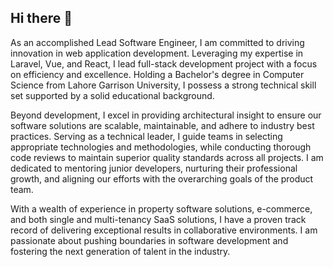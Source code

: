 ## Hi there 👋

<!--
**devbinyameen/devbinyameen** is a ✨ _special_ ✨ repository because its `README.md` (this file) appears on your GitHub profile.

Here are some ideas to get you started:

- 🔭 I’m currently working on ...
- 🌱 I’m currently learning ...
- 👯 I’m looking to collaborate on ...
- 🤔 I’m looking for help with ...
- 💬 Ask me about ...
- 📫 How to reach me: ...
- 😄 Pronouns: ...
- ⚡ Fun fact: ...
-->


As an accomplished Lead Software Engineer, I am committed to driving innovation in web application development. Leveraging my expertise in Laravel, Vue, and React, I lead full-stack development project with a focus on efficiency and excellence. Holding a Bachelor's degree in Computer Science from Lahore Garrison University, I possess a strong technical skill set supported by a solid educational background.

Beyond development, I excel in providing architectural insight to ensure our software solutions are scalable, maintainable, and adhere to industry best practices. Serving as a technical leader, I guide teams in selecting appropriate technologies and methodologies, while conducting thorough code reviews to maintain superior quality standards across all projects. I am dedicated to mentoring junior developers, nurturing their professional growth, and aligning our efforts with the overarching goals of the product team.

With a wealth of experience in property software solutions, e-commerce, and both single and multi-tenancy SaaS solutions, I have a proven track record of delivering exceptional results in collaborative environments. I am passionate about pushing boundaries in software development and fostering the next generation of talent in the industry.
